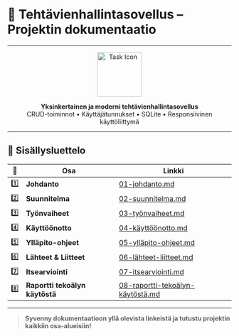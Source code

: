 # 📝 Tehtävienhallintasovellus – Projektin dokumentaatio

---

<div align="center">

<img src="https://cdn-icons-png.flaticon.com/512/1828/1828817.png" width="100" alt="Task Icon" />

**Yksinkertainen ja moderni tehtävienhallintasovellus**  
CRUD-toiminnot • Käyttäjätunnukset • SQLite • Responsiivinen käyttöliittymä

</div>

---

## 📑 Sisällysluettelo

| 📄 | Osa | Linkki |
|----|-----|--------|
| 1️⃣ | **Johdanto** | [01-johdanto.md](./dokkarit/01-johdanto.md) |
| 2️⃣ | **Suunnitelma** | [02-suunnitelma.md](./dokkarit/02-suunnitelma.md) |
| 3️⃣ | **Työnvaiheet** | [03-työnvaiheet.md](./dokkarit/03-työnvaiheet.md) |
| 4️⃣ | **Käyttöönotto** | [04-käyttöönotto.md](./dokkarit/04-käyttöönotto.md) |
| 5️⃣ | **Ylläpito-ohjeet** | [05-ylläpito-ohjeet.md](./dokkarit/05-ylläpito-ohjeet.md) |
| 6️⃣ | **Lähteet & Liitteet** | [06-lähteet-liitteet.md](./dokkarit/06-lähteet-liitteet.md) |
| 7️⃣ | **Itsearviointi** | [07-itsearviointi.md](./dokkarit/07-itsearviointi.md) |
| 8️⃣ | **Raportti tekoälyn käytöstä** | [08-raportti-tekoälyn-käytöstä.md](./dokkarit/08-raportti-tekoälyn-käytöstä.md) |

---

> **Syvenny dokumentaatioon yllä olevista linkeistä ja tutustu projektin kaikkiin osa-alueisiin!**
